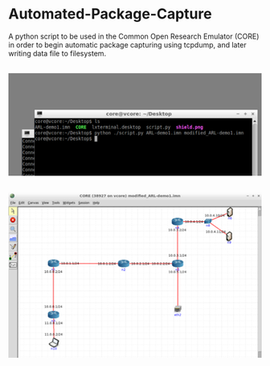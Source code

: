 # Automated-Package-Capture
A python script to be used in the Common Open Research Emulator (CORE) in order to begin automatic package capturing using tcpdump, and later writing data file to filesystem.
 <br />  <br />

![alt text](https://github.com/javanikeed/Automated-Package-Capture/blob/master/terminal.png) <br />  <br />

![alt text](https://github.com/javanikeed/Automated-Package-Capture/blob/master/scenarios/ARL-demo1.png) <br />  <br />
